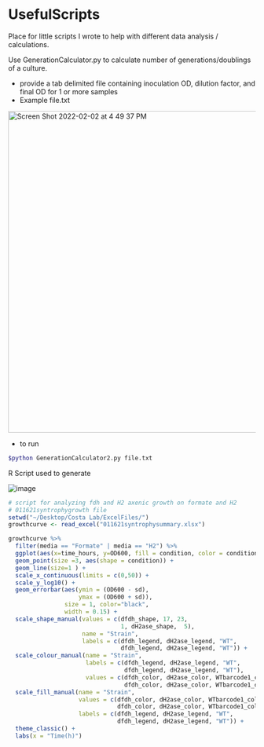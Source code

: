 # UsefulScripts
Place for little scripts I wrote to help with different data analysis / calculations. 


Use GenerationCalculator.py to calculate number of generations/doublings of a culture.
  - provide a tab delimited file containing inoculation OD, dilution factor, and final OD for 1 or more samples 
  - Example file.txt
 <img width="655" alt="Screen Shot 2022-02-02 at 4 49 37 PM" src="https://user-images.githubusercontent.com/92818902/152250830-27cbcbe2-bfa1-4be6-9831-da69346abe87.png">
 
 - to run 
 ```bash
 $python GenerationCalculator2.py file.txt 
 ```

R Script used to generate 

![image](https://user-images.githubusercontent.com/92818902/165995315-927f4e97-a130-4b21-a7a3-ed644c46a948.png)

```R
# script for analyzing fdh and H2 axenic growth on formate and H2 
# 011621syntrophygrowth file 
setwd("~/Desktop/Costa Lab/ExcelFiles/")
growthcurve <- read_excel("011621syntrophysummary.xlsx")

growthcurve %>% 
  filter(media == "Formate" | media == "H2") %>% 
  ggplot(aes(x=time_hours, y=OD600, fill = condition, color = condition)) + 
  geom_point(size =3, aes(shape = condition)) +
  geom_line(size=1 ) +
  scale_x_continuous(limits = c(0,50)) + 
  scale_y_log10() +
  geom_errorbar(aes(ymin = (OD600 - sd),
                    ymax = (OD600 + sd)),
                size = 1, color="black",
                width = 0.15) +
  scale_shape_manual(values = c(dfdh_shape, 17, 23,
                                1, dH2ase_shape,  5),
                     name = "Strain", 
                     labels = c(dfdh_legend, dH2ase_legend, "WT",
                                dfdh_legend, dH2ase_legend, "WT")) +
  scale_colour_manual(name = "Strain", 
                      labels = c(dfdh_legend, dH2ase_legend, "WT",
                                 dfdh_legend, dH2ase_legend, "WT"), 
                      values = c(dfdh_color, dH2ase_color, WTbarcode1_color,
                                 dfdh_color, dH2ase_color, WTbarcode1_color)) +
  scale_fill_manual(name = "Strain",
                    values = c(dfdh_color, dH2ase_color, WTbarcode1_color,
                               dfdh_color, dH2ase_color, WTbarcode1_color),
                    labels = c(dfdh_legend, dH2ase_legend, "WT",
                               dfdh_legend, dH2ase_legend, "WT")) + 
  theme_classic() +
  labs(x = "Time(h)")
```
